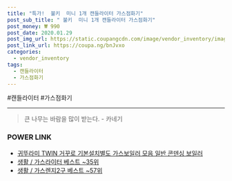 ```yaml
--- 
title: "특가!  불키  미니 1개 캔들라이터 가스점화기" 
post_sub_title: " 불키  미니 1개 캔들라이터 가스점화기" 
post_money: ₩ 990 
post_date: 2020.01.29 
post_img_url: https://static.coupangcdn.com/image/vendor_inventory/images/2018/06/07/10/7/34c79594-d944-4fb4-807b-d76b9f9931c3.JPG 
post_link_url: https://coupa.ng/bnJvxo 
categories: 
  - vendor_inventory 
tags: 
  - 캔들라이터 
  - 가스점화기 
--- 
```

  #캔들라이터 #가스점화기 
<hr> 

> 큰 나무는 바람을 많이 받는다. - 카네기 


### POWER LINK

* <a href="https://blog.naver.com/fasyy4321/221787039552" target="_blank">귀뚜라미 TWIN 거꾸로 기본설치별도 가스보일러 모음 일반 콘덴싱 보일러</a>
* <a href="https://blog.naver.com/santokki14/221788434830" target="_blank">생활 / 가스라이터 베스트 ~35위</a>
* <a href="https://blog.naver.com/santokki14/221782599447" target="_blank">생활 / 가스렌지2구 베스트 ~57위</a>
